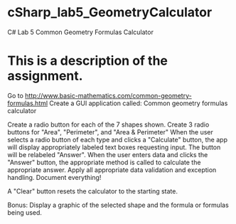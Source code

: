 # cSharp_lab5_GeometryCalculator
C# Lab 5 Common Geometry Formulas Calculator

# This is a description of the assignment.
Go to http://www.basic-mathematics.com/common-geometry-formulas.html
Create a GUI application called:
Common geometry formulas calculator

Create a radio button for each of the 7 shapes shown.
Create 3 radio buttons for "Area", "Perimeter", and "Area & Perimeter"
When the user selects a radio button of each type and clicks a "Calculate" button, the app will display appropriately labeled text boxes requesting input. The button will be relabeled "Answer".
When the user enters data and clicks the "Answer" button, the appropriate method is called to calculate the appropriate answer.
Apply all appropriate data validation and exception handling. Document everything!

A "Clear" button resets the calculator to the starting state.

Bonus:
Display a graphic of the selected shape and the formula or formulas being used.
